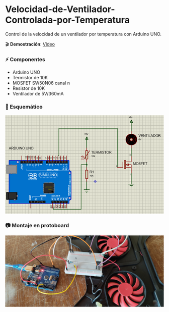 # Velocidad-de-Ventilador-Controlada-por-Temperatura
Control de la velocidad de un ventilador por temperatura con Arduino UNO.

🎬 **Demostración**: [Video](https://www.youtube.com/watch?v=LNJPHR0Pbnc)

### ⚡ Componentes
- Arduino UNO
- Termistor de 10K
- MOSFET SW50N06 canal n
- Resistor de 10K
- Ventilador de 5V/360mA

### 📐 Esquemático
![alt text](./Imagenes/Diagrama.PNG)

### 📷 Montaje en protoboard
![alt text](./Imagenes/Montaje.jpg)
